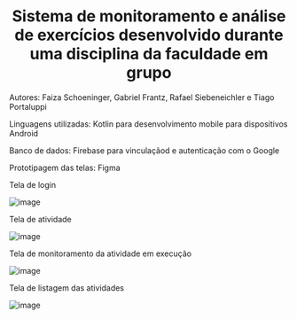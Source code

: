 <h1 align="center">Sistema de monitoramento e análise de exercícios desenvolvido durante uma disciplina da faculdade em grupo</h1>

Autores: Faiza Schoeninger, Gabriel Frantz, Rafael Siebeneichler e Tiago Portaluppi

Linguagens utilizadas: Kotlin para desenvolvimento mobile para dispositivos Android

Banco de dados: Firebase para vinculaçãod e autenticação com o  Google

Prototipagem das telas: Figma



Tela de login

![image](https://github.com/gabrielfrantz/geolocation/assets/33354703/e6305648-5a84-4cd9-862c-ec4303c3a089)

Tela de atividade

![image](https://github.com/gabrielfrantz/geolocation/assets/33354703/ccbf2362-9ca9-4408-8ff6-e416bda4cc11)

Tela de monitoramento da atividade em execução

![image](https://github.com/gabrielfrantz/geolocation/assets/33354703/23427872-6253-4e24-a04f-5aa9b262dbcd)

Tela de listagem das atividades

![image](https://github.com/gabrielfrantz/geolocation/assets/33354703/e943cd2f-501f-45c8-8033-8fade6c7e224)
